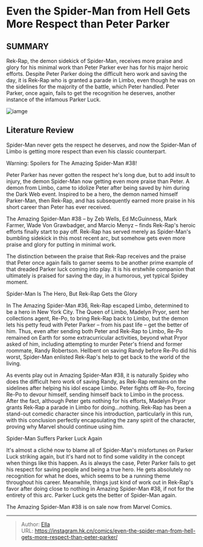 # Even the Spider-Man from Hell Gets More Respect than Peter Parker


## SUMMARY 



  Rek-Rap, the demon sidekick of Spider-Man, receives more praise and glory for his minimal work than Peter Parker ever has for his major heroic efforts.   Despite Peter Parker doing the difficult hero work and saving the day, it is Rek-Rap who is granted a parade in Limbo, even though he was on the sidelines for the majority of the battle, which Peter handled.   Peter Parker, once again, fails to get the recognition he deserves, another instance of the infamous Parker Luck.  

![iamge](https://static1.srcdn.com/wordpress/wp-content/uploads/2023/06/rek-rap-spider-man-cosplay.jpg)

## Literature Review

Spider-Man never gets the respect he deserves, and now the Spider-Man of Limbo is getting more respect than even his classic counterpart.




Warning: Spoilers for The Amazing Spider-Man #38!




Peter Parker has never gotten the respect he&#39;s long due, but to add insult to injury, the demon Spider-Man now getting even more praise than Peter. A demon from Limbo, came to idolize Peter after being saved by him during the Dark Web event. Inspired to be a hero, the demon named himself Parker-Man, then Rek-Rap, and has subsequently earned more praise in his short career than Peter has ever received.

The Amazing Spider-Man #38 – by Zeb Wells, Ed McGuinness, Mark Farmer, Wade Von Grawbadger, and Marcio Menyz – finds Rek-Rap&#39;s heroic efforts finally start to pay off. Rek-Rap has served merely as Spider-Man&#39;s bumbling sidekick in this most recent arc, but somehow gets even more praise and glory for putting in minimal work.

          

The distinction between the praise that Rek-Rap receives and the praise that Peter once again fails to garner seems to be another prime example of that dreaded Parker luck coming into play. It is his erstwhile companion that ultimately is praised for saving the day, in a humorous, yet typical Spidey moment.





 Spider-Man Is The Hero, But Rek-Rap Gets the Glory 
          

In The Amazing Spider-Man #36, Rek-Rap escaped Limbo, determined to be a hero in New York City. The Queen of Limbo, Madelyn Pryor, sent her collections agent, Re-Po, to bring Rek-Rap back to Limbo, but the demon lets his petty feud with Peter Parker – from his past life – get the better of him. Thus, even after sending both Peter and Rek-Rap to Limbo, Re-Po remained on Earth for some extracurricular activities, beyond what Pryor asked of him, including attempting to murder Peter&#39;s friend and former roommate, Randy Robertson. Hellbent on saving Randy before Re-Po did his worst, Spider-Man enlisted Rek-Rap&#39;s help to get back to the world of the living.

As events play out in Amazing Spider-Man #38, it is naturally Spidey who does the difficult hero work of saving Randy, as Rek-Rap remains on the sidelines after helping his idol escape Limbo. Peter fights off Re-Po, forcing Re-Po to devour himself, sending himself back to Limbo in the process. After the fact, although Peter gets nothing for his efforts, Madelyn Pryor grants Rek-Rap a parade in Limbo for doing...nothing. Rek-Rap has been a stand-out comedic character since his introduction, particularly in this run, with this conclusion perfectly encapsulating the zany spirit of the character, proving why Marvel should continue using him.






 Spider-Man Suffers Parker Luck Again 
          

It&#39;s almost a cliché now to blame all of Spider-Man&#39;s misfortunes on Parker Luck striking again, but it&#39;s hard not to find some validity in the concept when things like this happen. As is always the case, Peter Parker fails to get his respect for saving people and being a true hero. He gets absolutely no recognition for what he does, which seems to be a running theme throughout his career. Meanwhile, things just kind of work out in Rek-Rap&#39;s favor after doing close to nothing in Amazing Spider-Man #38, if not for the entirety of this arc. Parker Luck gets the better of Spider-Man again.



The Amazing Spider-Man #38 is on sale now from Marvel Comics.








---

> Author: [Ella](https://instagram.hk.cn/)  
> URL: https://instagram.hk.cn/comics/even-the-spider-man-from-hell-gets-more-respect-than-peter-parker/  

